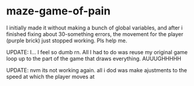 # maze-game-of-pain

I initially made it without making a bunch of global variables, and after i finished fixing about 30-something errors, the movement for the player (purple brick) just stopped working. Pls help me.

UPDATE: I... I feel so dumb rn. All I had to do was reuse my original game loop up to the part of the game that draws everything. AUUUGHHHHH


UPDATE: nvm its not working again. all i dod was make ajustments to the speed at which the player moves at
